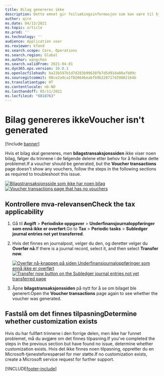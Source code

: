 ```yaml
---
title: Bilag genereres ikke
description: Dette emnet gir feilsøkingsinformasjon som kan være til hjelp når et bilag ikke genereres som det skal.
author: qire
ms.date: 04/13/2021
ms.topic: article
ms.prod: ''
ms.technology: ''
audience: Application user
ms.reviewer: kfend
ms.search.scope: Core, Operations
ms.search.region: Global
ms.author: wangchen
ms.search.validFrom: 2021-04-01
ms.dyn365.ops.version: 10.0.1
ms.openlocfilehash: ba23b597b1d7d283b99638fb7d5d91da00afb09c
ms.sourcegitcommit: 08ce2a9ca1f02064beabfb9b228717d39882164b
ms.translationtype: HT
ms.contentlocale: nb-NO
ms.lasthandoff: 05/11/2021
ms.locfileid: "6018763"
---
```

# <a name="voucher-isnt-generated"></a><span data-ttu-id="694f3-103">Bilag genereres ikke</span><span class="sxs-lookup"><span data-stu-id="694f3-103">Voucher isn't generated</span></span>

[!include [banner](../includes/banner.md)]

<span data-ttu-id="694f3-104">Hvis et bilag skal genereres, men **bilagstransaksjonssiden** ikke viser noen bilag, følger du trinnene i de følgende delene etter behov for å feilsøke dette problemet.</span><span class="sxs-lookup"><span data-stu-id="694f3-104">If a voucher should be generated, but the **Voucher transactions** page doesn't show any vouchers, follow the steps in the following sections as required to troubleshoot this issue.</span></span>

<span data-ttu-id="694f3-105">[![Bilagstransaksjonsside som ikke har noen bilag](./media/voucher-not-generated-Picture1.png)](./media/voucher-not-generated-Picture1.png)</span><span class="sxs-lookup"><span data-stu-id="694f3-105">[![Voucher transactions page that has no vouchers](./media/voucher-not-generated-Picture1.png)](./media/voucher-not-generated-Picture1.png)</span></span>

## <a name="check-the-tax-applicability"></a><span data-ttu-id="694f3-106">Kontrollere mva-relevansen</span><span class="sxs-lookup"><span data-stu-id="694f3-106">Check the tax applicability</span></span>

1. <span data-ttu-id="694f3-107">Gå til **Avgift** \> **Periodiske oppgaver** \> **Underfinansjournaloppføringer som ennå ikke er overført**.</span><span class="sxs-lookup"><span data-stu-id="694f3-107">Go to **Tax** \> **Periodic tasks** \> **Subledger journal entries not yet transferred**.</span></span>
2. <span data-ttu-id="694f3-108">Hvis det finnes en journalpost, velger du den, og deretter velger du **Overfør nå**.</span><span class="sxs-lookup"><span data-stu-id="694f3-108">If there is a journal record, select it, and then select **Transfer now**.</span></span>

    <span data-ttu-id="694f3-109">[![Overfør nå-knappen på siden Underfinansjournaloppføringer som ennå ikke er overført](./media/voucher-not-generated-Picture2.png)](./media/voucher-not-generated-Picture2.png)</span><span class="sxs-lookup"><span data-stu-id="694f3-109">[![Transfer now button on the Subledger journal entries not yet transferred page](./media/voucher-not-generated-Picture2.png)](./media/voucher-not-generated-Picture2.png)</span></span>

3. <span data-ttu-id="694f3-110">Åpne **bilagstransaksjonssiden** på nytt for å se om bilaget ble generert.</span><span class="sxs-lookup"><span data-stu-id="694f3-110">Open the **Voucher transactions** page again to see whether the voucher was generated.</span></span>

## <a name="determine-whether-customization-exists"></a><span data-ttu-id="694f3-111">Fastslå om det finnes tilpasning</span><span class="sxs-lookup"><span data-stu-id="694f3-111">Determine whether customization exists</span></span>

<span data-ttu-id="694f3-112">Hvis du har fullført trinnene i den forrige delen, men ikke har funnet problemet, må du avgjøre om det finnes tilpasning.</span><span class="sxs-lookup"><span data-stu-id="694f3-112">If you've completed the steps in the previous section but have found no issue, determine whether customization exists.</span></span> <span data-ttu-id="694f3-113">Hvis det ikke finnes noen tilpasning, oppretter du en Microsoft-tjenesteforespørsel for mer støtte.</span><span class="sxs-lookup"><span data-stu-id="694f3-113">If no customization exists, create a Microsoft service request for further support.</span></span>

[!INCLUDE[footer-include](../../includes/footer-banner.md)]
